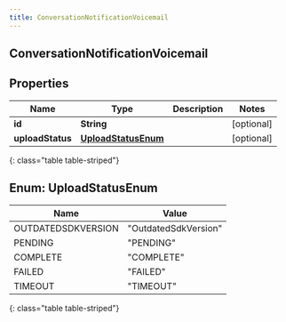 ```yaml
---
title: ConversationNotificationVoicemail
---
```

## ConversationNotificationVoicemail


## Properties

| Name | Type | Description | Notes |
| ------------ | ------------- | ------------- | ------------- |
| **id** | **String** |  |  [optional] |
| **uploadStatus** | [**UploadStatusEnum**](#UploadStatusEnum) |  |  [optional] |
{: class="table table-striped"}


<a name="UploadStatusEnum"></a>

## Enum: UploadStatusEnum

| Name | Value |
| ---- | ----- |
| OUTDATEDSDKVERSION | &quot;OutdatedSdkVersion&quot; |
| PENDING | &quot;PENDING&quot; |
| COMPLETE | &quot;COMPLETE&quot; |
| FAILED | &quot;FAILED&quot; |
| TIMEOUT | &quot;TIMEOUT&quot; |
{: class="table table-striped"}


